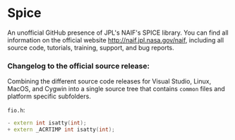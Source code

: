 # Spice
An unofficial GitHub presence of JPL's NAIF's SPICE library. You can find all information on the official website http://naif.jpl.nasa.gov/naif, including all source code, tutorials, training, support, and bug reports.


### Changelog to the official source release:
Combining the different source code releases for Visual Studio, Linux, MacOS, and Cygwin into a single source tree that contains `common` files and platform specific subfolders.

`fio.h`:
```cpp
- extern int isatty(int);
+ extern _ACRTIMP int isatty(int);
```
